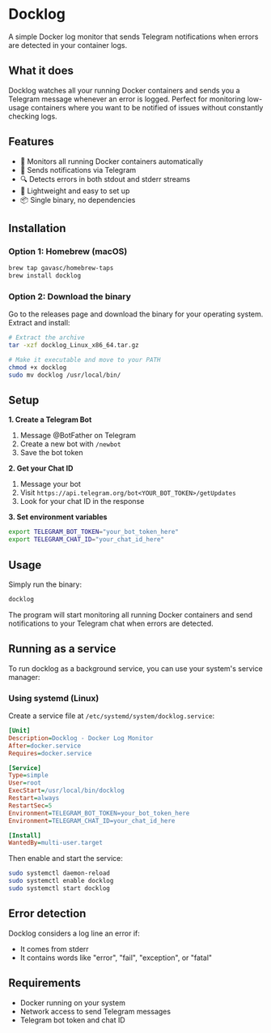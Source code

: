 # Docklog
A simple Docker log monitor that sends Telegram notifications when errors are detected in your container logs.

## What it does
Docklog watches all your running Docker containers and sends you a Telegram message whenever an error is logged. Perfect for monitoring low-usage containers where you want to be notified of issues without constantly checking logs.

## Features

- 🐳 Monitors all running Docker containers automatically
- 📱 Sends notifications via Telegram
- 🔍 Detects errors in both stdout and stderr streams
- 🚀 Lightweight and easy to set up
- 📦 Single binary, no dependencies

## Installation
### Option 1: Homebrew (macOS)
```bash
brew tap gavasc/homebrew-taps
brew install docklog
```

### Option 2: Download the binary
Go to the releases page and download the binary for your operating system.
Extract and install:
```bash
# Extract the archive
tar -xzf docklog_Linux_x86_64.tar.gz

# Make it executable and move to your PATH
chmod +x docklog
sudo mv docklog /usr/local/bin/
```

## Setup
**1. Create a Telegram Bot**

1. Message @BotFather on Telegram
2. Create a new bot with `/newbot`
3. Save the bot token

**2. Get your Chat ID**

1. Message your bot
2. Visit `https://api.telegram.org/bot<YOUR_BOT_TOKEN>/getUpdates`
3. Look for your chat ID in the response

**3. Set environment variables**
```bash
export TELEGRAM_BOT_TOKEN="your_bot_token_here"
export TELEGRAM_CHAT_ID="your_chat_id_here"
```

## Usage
Simply run the binary:
```bash
docklog
```

The program will start monitoring all running Docker containers and send notifications to your Telegram chat when errors are 
detected.

## Running as a service
To run docklog as a background service, you can use your system's service manager:
### Using systemd (Linux)
Create a service file at `/etc/systemd/system/docklog.service`:
```ini
[Unit]
Description=Docklog - Docker Log Monitor
After=docker.service
Requires=docker.service

[Service]
Type=simple
User=root
ExecStart=/usr/local/bin/docklog
Restart=always
RestartSec=5
Environment=TELEGRAM_BOT_TOKEN=your_bot_token_here
Environment=TELEGRAM_CHAT_ID=your_chat_id_here

[Install]
WantedBy=multi-user.target
```

Then enable and start the service:

```bash
sudo systemctl daemon-reload
sudo systemctl enable docklog
sudo systemctl start docklog
```

## Error detection
Docklog considers a log line an error if:

- It comes from stderr
- It contains words like "error", "fail", "exception", or "fatal"

## Requirements

- Docker running on your system
- Network access to send Telegram messages
- Telegram bot token and chat ID
